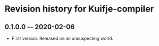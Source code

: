 # Revision history for Kuifje-compiler

## 0.1.0.0 -- 2020-02-06

* First version. Released on an unsuspecting world.
